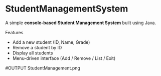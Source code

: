 # StudentManagementSystem
A simple **console-based Student Management System** built using Java.

Features
- Add a new student (ID, Name, Grade)
- Remove a student by ID
- Display all students
- Menu-driven interface (Add / Remove / List / Exit)


#OUTPUT
StudentManagement.png

